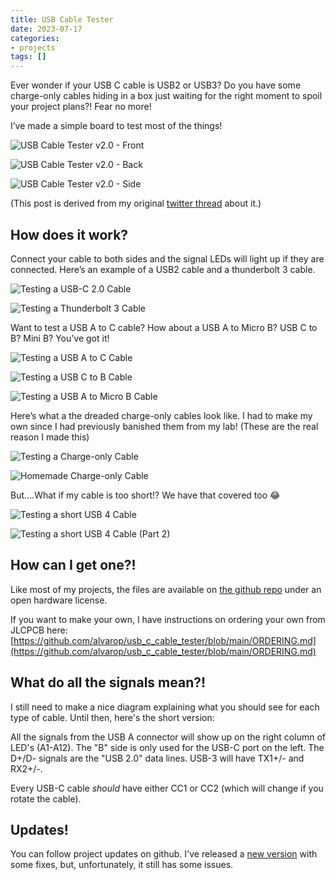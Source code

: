 ```yaml
---
title: USB Cable Tester
date: 2023-07-17
categories:
- projects
tags: []
---
```


Ever wonder if your USB C cable is USB2 or USB3? Do you have some charge-only cables hiding in a box just waiting for the right moment to spoil your project plans?!
Fear no more!

I’ve made a simple board to test most of the things!

![USB Cable Tester v2.0 - Front](/images/usb_cable_tester/1.jpeg)

![USB Cable Tester v2.0 - Back](/images/usb_cable_tester/2.jpeg)

![USB Cable Tester v2.0 - Side](/images/usb_cable_tester/3.jpeg)

(This post is derived from my original [twitter thread](https://twitter.com/alvaroprieto/status/1594036248481771520) about it.)

## How does it work?

Connect your cable to both sides and the signal LEDs will light up if they are connected. Here’s an example of a USB2 cable and a thunderbolt 3 cable.

![Testing a USB-C 2.0 Cable](/images/usb_cable_tester/4.jpeg)

![Testing a Thunderbolt 3 Cable](/images/usb_cable_tester/5.jpeg)

Want to test a USB A to C cable? How about a USB A to Micro B? USB C to B? Mini B? You’ve got it!

![Testing a USB A to C Cable](/images/usb_cable_tester/6.jpeg)

![Testing a USB C to B Cable](/images/usb_cable_tester/7.jpeg)

![Testing a USB A to Micro B Cable](/images/usb_cable_tester/8.jpeg)

Here’s what a the dreaded charge-only cables look like. I had to make my own since I had previously banished them from my lab! (These are the real reason I made this)

![Testing a Charge-only Cable](/images/usb_cable_tester/9.jpeg)

![Homemade Charge-only Cable](/images/usb_cable_tester/10.jpeg)

But….What if my cable is too short!? We have that covered too 😂

![Testing a short USB 4 Cable](/images/usb_cable_tester/11.jpeg)

![Testing a short USB 4 Cable (Part 2)](/images/usb_cable_tester/12.jpeg)

## How can I get one?!
Like most of my projects, the files are available on [the github repo](https://github.com/alvarop/usb_c_cable_tester) under an open hardware license.

If you want to make your own, I have instructions on ordering your own from JLCPCB here: [https://github.com/alvarop/usb_c_cable_tester/blob/main/ORDERING.md](https://github.com/alvarop/usb_c_cable_tester/blob/main/ORDERING.md)

## What do all the signals mean?!
I still need to make a nice diagram explaining what you should see for each type of cable. Until then, here's the short version:

All the signals from the USB A connector will show up on the right column of LED's (A1-A12). The "B" side is only used for the USB-C port on the left. The D+/D- signals are the "USB 2.0" data lines. USB-3 will have TX1+/- and RX2+/-.

Every USB-C cable _should_ have either CC1 or CC2 (which will change if you rotate the cable).

## Updates!
You can follow project updates on github. I've released a [new version](https://github.com/alvarop/usb_c_cable_tester/releases/tag/v2.1) with some fixes, but, unfortunately, it still has some issues.
